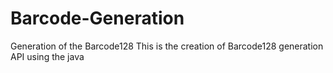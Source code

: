 # Barcode-Generation
Generation of the Barcode128 
This is the creation of Barcode128 generation API using the java
